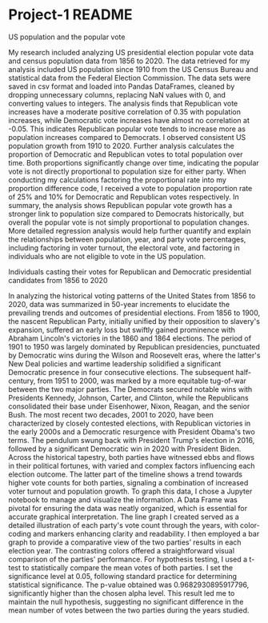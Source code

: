 # Project-1 README 

US population and the popular vote

My research included analyzing US presidential election popular vote data and census population data from 1856 to 2020.  The data retrieved for my analysis included US population since 1910 from the US Census Bureau and statistical data from the Federal Election Commission. The data sets were saved in csv format and loaded into Pandas DataFrames, cleaned by dropping unnecessary columns, replacing NaN values with 0, and converting values to integers.
The analysis finds that Republican vote increases have a moderate positive correlation of 0.35 with population increases, while Democratic vote increases have almost no correlation at -0.05. This indicates Republican popular vote tends to increase more as population increases compared to Democrats. I observed consistent US population growth from 1910 to 2020. 
Further analysis calculates the proportion of Democratic and Republican votes to total population over time. Both proportions significantly change over time, indicating the popular vote is not directly proportional to population size for either party. When conducting my calculations factoring the proportional rate into my proportion difference code, I received a vote to population proportion rate of 25% and 10% for Democratic and Republican votes respectively. 
In summary, the analysis shows Republican popular vote growth has a stronger link to population size compared to Democrats historically, but overall the popular vote is not simply proportional to population changes. More detailed regression analysis would help further quantify and explain the relationships between population, year, and party vote percentages, including factoring in voter turnout, the electoral vote, and factoring in individuals who are not eligible to vote in the US population. 

Individuals casting their votes for Republican and Democratic presidential candidates from 1856 to 2020

In analyzing the historical voting patterns of the United States from 1856 to 2020, data was summarized in 50-year increments to elucidate the prevailing trends and outcomes of presidential elections. From 1856 to 1900, the nascent Republican Party, initially unified by their opposition to slavery's expansion, suffered an early loss but swiftly gained prominence with Abraham Lincoln's victories in the 1860 and 1864 elections. The period of 1901 to 1950 was largely dominated by Republican presidencies, punctuated by Democratic wins during the Wilson and Roosevelt eras, where the latter's New Deal policies and wartime leadership solidified a significant Democratic presence in four consecutive elections. The subsequent half-century, from 1951 to 2000, was marked by a more equitable tug-of-war between the two major parties. The Democrats secured notable wins with Presidents Kennedy, Johnson, Carter, and Clinton, while the Republicans consolidated their base under Eisenhower, Nixon, Reagan, and the senior Bush. The most recent two decades, 2001 to 2020, have been characterized by closely contested elections, with Republican victories in the early 2000s and a Democratic resurgence with President Obama's two terms. The pendulum swung back with President Trump's election in 2016, followed by a significant Democratic win in 2020 with President Biden. Across the historical tapestry, both parties have witnessed ebbs and flows in their political fortunes, with varied and complex factors influencing each election outcome. The latter part of the timeline shows a trend towards higher vote counts for both parties, signaling a combination of increased voter turnout and population growth.
To graph this data, I chose a Jupyter notebook to manage and visualize the information. A Data Frame was pivotal for ensuring the data was neatly organized, which is essential for accurate graphical interpretation. The line graph I created served as a detailed illustration of each party's vote count through the years, with color-coding and markers enhancing clarity and readability. I then employed a bar graph to provide a comparative view of the two parties’ results in each election year. The contrasting colors offered a straightforward visual comparison of the parties' performance. For hypothesis testing, I used a t-test to statistically compare the mean votes of both parties. I set the significance level at 0.05, following standard practice for determining statistical significance. The p-value obtained was 0.9682930895917796, significantly higher than the chosen alpha level. This result led me to maintain the null hypothesis, suggesting no significant difference in the mean number of votes between the two parties during the years studied.

